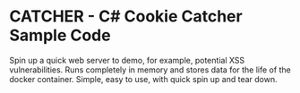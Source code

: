 # CATCHER - C# Cookie Catcher Sample Code

Spin up a quick web server to demo, for example, potential XSS
vulnerabilities.  Runs completely in memory and stores data for
the life of the docker container.  Simple, easy to use, with
quick spin up and tear down.
